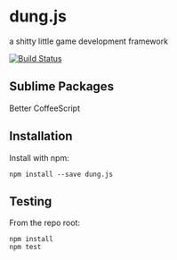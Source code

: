 # dung.js

a shitty little game development framework

[![Build Status](https://secure.travis-ci.org/seiyria/dung.js.png?branch=master)](http://travis-ci.org/user/dung.js)

## Sublime Packages

Better CoffeeScript

## Installation

Install with npm:

```
npm install --save dung.js
```

## Testing

From the repo root:

```
npm install
npm test
```
